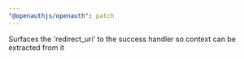 ```yaml
---
"@openauthjs/openauth": patch
---
```


Surfaces the 'redirect_uri' to the success handler so context can be extracted from it
